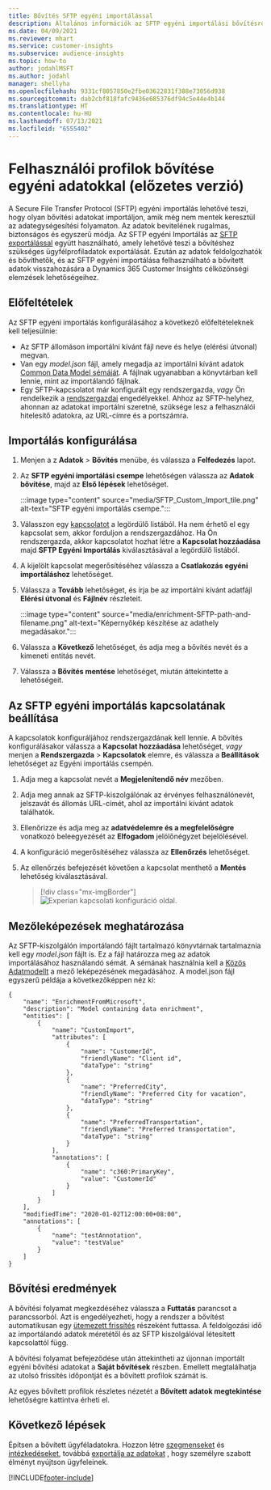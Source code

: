 ```yaml
---
title: Bővítés SFTP egyéni importálással
description: Általános információk az SFTP egyéni importálási bővítésről.
ms.date: 04/09/2021
ms.reviewer: mhart
ms.service: customer-insights
ms.subservice: audience-insights
ms.topic: how-to
author: jodahlMSFT
ms.author: jodahl
manager: shellyha
ms.openlocfilehash: 9331cf8057850e2fbe03622831f388e73056d938
ms.sourcegitcommit: dab2cbf818fafc9436e685376df94c5e44e4b144
ms.translationtype: HT
ms.contentlocale: hu-HU
ms.lasthandoff: 07/13/2021
ms.locfileid: "6555402"
---
```

# <a name="enrich-customer-profiles-with-custom-data-preview"></a>Felhasználói profilok bővítése egyéni adatokkal (előzetes verzió)

A Secure File Transfer Protocol (SFTP) egyéni importálás lehetővé teszi, hogy olyan bővítési adatokat importáljon, amik még nem mentek keresztül az adategységesítési folyamaton. Az adatok bevitelének rugalmas, biztonságos és egyszerű módja. Az SFTP egyéni Importálás az [SFTP exportálással](export-sftp.md) együtt használható, amely lehetővé teszi a bővítéshez szükséges ügyfélprofiladatok exportálását. Ezután az adatok feldolgozhatók és bővíthetők, és az SFTP egyéni importálása felhasználható a bővített adatok visszahozására a Dynamics 365 Customer Insights célközönségi elemzések lehetőségeihez.

## <a name="prerequisites"></a>Előfeltételek

Az SFTP egyéni importálás konfigurálásához a következő előfeltételeknek kell teljesülnie:

- Az SFTP állomáson importálni kívánt fájl neve és helye (elérési útvonal) megvan.
- Van egy *model.json* fájl, amely megadja az importálni kívánt adatok [Common Data Model sémáját](/common-data-model/). A fájlnak ugyanabban a könyvtárban kell lennie, mint az importálandó fájlnak.
- Egy SFTP-kapcsolatot már konfigurált egy rendszergazda, *vagy* Ön rendelkezik a [rendszergazdai](permissions.md#administrator) engedélyekkel. Ahhoz az SFTP-helyhez, ahonnan az adatokat importálni szeretné, szüksége lesz a felhasználói hitelesítő adatokra, az URL-címre és a portszámra.


## <a name="configure-the-import"></a>Importálás konfigurálása

1. Menjen a z **Adatok** > **Bővítés** menübe, és válassza a **Felfedezés** lapot.

1. Az **SFTP egyéni importálási csempe** lehetőségen válassza az **Adatok bővítése**, majd az **Első lépések** lehetőséget.

   :::image type="content" source="media/SFTP_Custom_Import_tile.png" alt-text="SFTP egyéni importálás csempe.":::

1. Válasszon egy [kapcsolatot](connections.md) a legördülő listából. Ha nem érhető el egy kapcsolat sem, akkor forduljon a rendszergazdához. Ha Ön rendszergazda, akkor kapcsolatot hozhat létre a **Kapcsolat hozzáadása** majd **SFTP Egyéni Importálás** kiválasztásával a legördülő listából.

1. A kijelölt kapcsolat megerősítéséhez válassza a **Csatlakozás egyéni importáláshoz** lehetőséget.

1.  Válassza a **Tovább** lehetőséget, és írja be az importálni kívánt adatfájl **Elérési útvonal** és **Fájlnév** részleteit.

    :::image type="content" source="media/enrichment-SFTP-path-and-filename.png" alt-text="Képernyőkép készítése az adathely megadásakor.":::

1. Válassza a **Következő** lehetőséget, és adja meg a bővítés nevét és a kimeneti entitás nevét. 

1. Válassza a **Bővítés mentése** lehetőséget, miután áttekintette a lehetőségeit.

## <a name="configure-the-connection-for-sftp-custom-import"></a>Az SFTP egyéni importálás kapcsolatának beállítása 

A kapcsolatok konfiguráljához rendszergazdának kell lennie. A bővítés konfigurálásakor válassza a **Kapcsolat hozzáadása** lehetőséget, *vagy* menjen a **Rendszergazda** > **Kapcsolatok** elemre, és válassza a **Beállítások** lehetőséget az Egyéni importálás csempén.

1. Adja meg a kapcsolat nevét a **Megjelenítendő név** mezőben.

1. Adja meg annak az SFTP-kiszolgálónak az érvényes felhasználónevét, jelszavát és állomás URL-címét, ahol az importálni kívánt adatok találhatók.

1. Ellenőrizze és adja meg az **adatvédelemre és a megfelelőségre** vonatkozó beleegyezését az **Elfogadom** jelölőnégyzet bejelölésével.

1. A konfiguráció megerősítéséhez válassza az **Ellenőrzés** lehetőséget.

1. Az ellenőrzés befejezését követően a kapcsolat menthető a **Mentés** lehetőség kiválasztásával.

   > [!div class="mx-imgBorder"]
   > ![Experian kapcsolati konfiguráció oldal.](media/enrichment-SFTP-connection.png "Experian kapcsolati konfiguráció oldal")


## <a name="defining-field-mappings"></a>Mezőleképezések meghatározása 

Az SFTP-kiszolgálón importálandó fájlt tartalmazó könyvtárnak tartalmaznia kell egy *model.json* fájlt is. Ez a fájl határozza meg az adatok importálásához használandó sémát. A sémának használnia kell a [Közös Adatmodellt](/common-data-model/) a mező leképezésének megadásához. A model.json fájl egyszerű példája a következőképpen néz ki:

```
{
    "name": "EnrichmentFromMicrosoft",
    "description": "Model containing data enrichment",
    "entities": [
        {
            "name": "CustomImport",
            "attributes": [
                {
                    "name": "CustomerId",
                    "friendlyName": "Client id",
                    "dataType": "string"
                },
                {
                    "name": "PreferredCity",
                    "friendlyName": "Preferred City for vacation",
                    "dataType": "string"
                },
                {
                    "name": "PreferredTransportation",
                    "friendlyName": "Preferred transportation",
                    "dataType": "string"
                }
            ],
            "annotations": [
                {
                    "name": "c360:PrimaryKey",
                    "value": "CustomerId"
                }
            ]
        }
    ],
    "modifiedTime": "2020-01-02T12:00:00+08:00",
    "annotations": [
        {
            "name": "testAnnotation",
            "value": "testValue"
        }
    ]
}
```

## <a name="enrichment-results"></a>Bővítési eredmények

A bővítési folyamat megkezdéséhez válassza a **Futtatás** parancsot a parancssorból. Azt is engedélyezheti, hogy a rendszer a bővítést automatikusan egy [ütemezett frissítés](system.md#schedule-tab) részeként futtassa. A feldolgozási idő az importálandó adatok méretétől és az SFTP kiszolgálóval létesített kapcsolattól függ.

A bővítési folyamat befejeződése után áttekintheti az újonnan importált egyéni bővítési adatokat a **Saját bővítések** részben. Emellett megtalálhatja az utolsó frissítés időpontját és a bővített profilok számát is.

Az egyes bővített profilok részletes nézetét a **Bővített adatok megtekintése** lehetőségre kattintva érheti el.

## <a name="next-steps"></a>Következő lépések

Építsen a bővített ügyféladatokra. Hozzon létre [szegmenseket](segments.md) és [intézkedéseket](measures.md), továbbá [exportálja az adatokat](export-destinations.md) , hogy személyre szabott élményt nyújtson ügyfeleinek.

[!INCLUDE[footer-include](../includes/footer-banner.md)]

